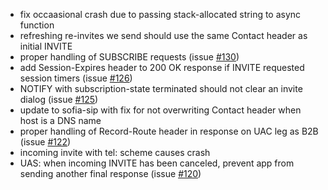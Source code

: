 * fix occaasional crash due to passing stack-allocated string to async function
* refreshing re-invites we send should use the same Contact header as initial INVITE
* proper handling of SUBSCRIBE requests (issue [#130](https://github.com/davehorton/drachtio-server/issues/130))
* add Session-Expires header to 200 OK response if INVITE requested session timers (issue [#126](https://github.com/davehorton/drachtio-server/issues/126))
* NOTIFY with subscription-state terminated should not clear an invite dialog (issue [#125](https://github.com/davehorton/drachtio-server/issues/125))
* update to sofia-sip with fix for not overwriting Contact header when host is a DNS name
* proper handling of Record-Route header in response on UAC leg as B2B (issue [#122](https://github.com/davehorton/drachtio-server/issues/122))
* incoming invite with tel: scheme causes crash
* UAS: when incoming INVITE has been canceled, prevent app from sending another final response (issue [#120](https://github.com/davehorton/drachtio-server/issues/120))
